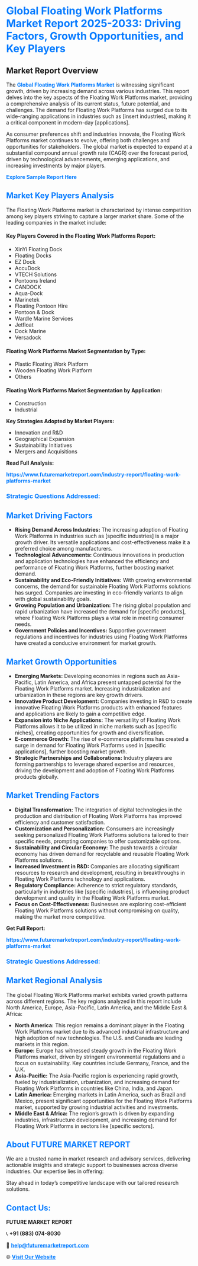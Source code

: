 <h1 style="color: #007BFF;">Global Floating Work Platforms Market Report 2025-2033: Driving Factors, Growth Opportunities, and Key Players</h1>

<section id="overview">
<h2>Market Report Overview</h2>
<p>The <a href="https://www.futuremarketreport.com/industry-report/floating-work-platforms-market" style="color: #007BFF; text-decoration: none;"><strong>Global Floating Work Platforms Market</strong></a> is witnessing significant growth, driven by increasing demand across various industries. This report delves into the key aspects of the Floating Work Platforms market, providing a comprehensive analysis of its current status, future potential, and challenges. The demand for Floating Work Platforms has surged due to its wide-ranging applications in industries such as [insert industries], making it a critical component in modern-day [applications].</p>
<p>As consumer preferences shift and industries innovate, the Floating Work Platforms market continues to evolve, offering both challenges and opportunities for stakeholders. The global market is expected to expand at a substantial compound annual growth rate (CAGR) over the forecast period, driven by technological advancements, emerging applications, and increasing investments by major players.</p>
</section>

<section id="overview">
<p><a href="https://www.futuremarketreport.com/request-sample/reportId=61649" style="color: #007BFF; text-decoration: none;"><strong>Explore Sample Report Here</strong></a></p>
</section>

<section id="key-players">
<h2 style="color: #007BFF;">Market Key Players Analysis</h2>
<p>The Floating Work Platforms market is characterized by intense competition among key players striving to capture a larger market share. Some of the leading companies in the market include:</p>
<h4>Key Players Covered in the Floating Work Platforms Report:</h4>
<ul><li>XinYi Floating Dock</li><li>Floating Docks</li><li>EZ Dock</li><li>AccuDock</li><li>VTECH Solutions</li><li>Pontoons Ireland</li><li>CANDOCK</li><li>Aqua-Dock</li><li>Marinetek</li><li>Floating Pontoon Hire</li><li>Pontoon &amp; Dock</li><li>Wardle Marine Services</li><li>Jetfloat</li><li>Dock Marine</li><li>Versadock</li></ul>
<h4>Floating Work Platforms Market Segmentation by Type:</h4>
<ul><li>Plastic Floating Work Platform</li><li>Wooden Floating Work Platform</li><li>Others</li></ul>

<h4>Floating Work Platforms Market Segmentation by Application:</h4>
<ul><li>Construction</li><li>Industrial</li></ul>
<p><strong>Key Strategies Adopted by Market Players:</strong></p>
<ul>
<li>Innovation and R&D</li>
<li>Geographical Expansion</li>
<li>Sustainability Initiatives</li>
<li>Mergers and Acquisitions</li>
</ul>
</section>

<section>
<p><strong>Read Full Analysis: </strong></p><a href="https://www.futuremarketreport.com/industry-report/floating-work-platforms-market" style="color: #007BFF; text-decoration: none;"><strong>https://www.futuremarketreport.com/industry-report/floating-work-platforms-market</strong></a>
<h3 style="color: #007BFF;">Strategic Questions Addressed:</h3>
</section>

<section id="driving-factors">
<h2 style="color: #007BFF;">Market Driving Factors</h2>
<ul>
<li><strong>Rising Demand Across Industries:</strong> The increasing adoption of Floating Work Platforms in industries such as [specific industries] is a major growth driver. Its versatile applications and cost-effectiveness make it a preferred choice among manufacturers.</li>
<li><strong>Technological Advancements:</strong> Continuous innovations in production and application technologies have enhanced the efficiency and performance of Floating Work Platforms, further boosting market demand.</li>
<li><strong>Sustainability and Eco-Friendly Initiatives:</strong> With growing environmental concerns, the demand for sustainable Floating Work Platforms solutions has surged. Companies are investing in eco-friendly variants to align with global sustainability goals.</li>
<li><strong>Growing Population and Urbanization:</strong> The rising global population and rapid urbanization have increased the demand for [specific products], where Floating Work Platforms plays a vital role in meeting consumer needs.</li>
<li><strong>Government Policies and Incentives:</strong> Supportive government regulations and incentives for industries using Floating Work Platforms have created a conducive environment for market growth.</li>
</ul>
</section>

<section id="growth-opportunities">
<h2 style="color: #007BFF;">Market Growth Opportunities</h2>
<ul>
<li><strong>Emerging Markets:</strong> Developing economies in regions such as Asia-Pacific, Latin America, and Africa present untapped potential for the Floating Work Platforms market. Increasing industrialization and urbanization in these regions are key growth drivers.</li>
<li><strong>Innovative Product Development:</strong> Companies investing in R&D to create innovative Floating Work Platforms products with enhanced features and applications are likely to gain a competitive edge.</li>
<li><strong>Expansion into Niche Applications:</strong> The versatility of Floating Work Platforms allows it to be utilized in niche markets such as [specific niches], creating opportunities for growth and diversification.</li>
<li><strong>E-commerce Growth:</strong> The rise of e-commerce platforms has created a surge in demand for Floating Work Platforms used in [specific applications], further boosting market growth.</li>
<li><strong>Strategic Partnerships and Collaborations:</strong> Industry players are forming partnerships to leverage shared expertise and resources, driving the development and adoption of Floating Work Platforms products globally.</li>
</ul>
</section>

<section id="trending-factors">
<h2 style="color: #007BFF;">Market Trending Factors</h2>
<ul>
<li><strong>Digital Transformation:</strong> The integration of digital technologies in the production and distribution of Floating Work Platforms has improved efficiency and customer satisfaction.</li>
<li><strong>Customization and Personalization:</strong> Consumers are increasingly seeking personalized Floating Work Platforms solutions tailored to their specific needs, prompting companies to offer customizable options.</li>
<li><strong>Sustainability and Circular Economy:</strong> The push towards a circular economy has driven demand for recyclable and reusable Floating Work Platforms solutions.</li>
<li><strong>Increased Investment in R&D:</strong> Companies are allocating significant resources to research and development, resulting in breakthroughs in Floating Work Platforms technology and applications.</li>
<li><strong>Regulatory Compliance:</strong> Adherence to strict regulatory standards, particularly in industries like [specific industries], is influencing product development and quality in the Floating Work Platforms market.</li>
<li><strong>Focus on Cost-Effectiveness:</strong> Businesses are exploring cost-efficient Floating Work Platforms solutions without compromising on quality, making the market more competitive.</li>
</ul>
</section>

<section>
<p><strong>Get Full Report: </strong></p><a href="https://www.futuremarketreport.com/industry-report/floating-work-platforms-market" style="color: #007BFF; text-decoration: none;"><strong>https://www.futuremarketreport.com/industry-report/floating-work-platforms-market</strong></a>
<h3 style="color: #007BFF;">Strategic Questions Addressed:</h3>
</section>


<section id="regional-analysis">
<h2 style="color: #007BFF;">Market Regional Analysis</h2>
<p>The global Floating Work Platforms market exhibits varied growth patterns across different regions. The key regions analyzed in this report include North America, Europe, Asia-Pacific, Latin America, and the Middle East & Africa:</p>
<ul>
<li><strong>North America:</strong> This region remains a dominant player in the Floating Work Platforms market due to its advanced industrial infrastructure and high adoption of new technologies. The U.S. and Canada are leading markets in this region.</li>
<li><strong>Europe:</strong> Europe has witnessed steady growth in the Floating Work Platforms market, driven by stringent environmental regulations and a focus on sustainability. Key countries include Germany, France, and the U.K.</li>
<li><strong>Asia-Pacific:</strong> The Asia-Pacific region is experiencing rapid growth, fueled by industrialization, urbanization, and increasing demand for Floating Work Platforms in countries like China, India, and Japan.</li>
<li><strong>Latin America:</strong> Emerging markets in Latin America, such as Brazil and Mexico, present significant opportunities for the Floating Work Platforms market, supported by growing industrial activities and investments.</li>
<li><strong>Middle East & Africa:</strong> The region’s growth is driven by expanding industries, infrastructure development, and increasing demand for Floating Work Platforms in sectors like [specific sectors].</li>
</ul>
</section>

<footer>
<h2 style="color: #007BFF;">About FUTURE MARKET REPORT</h2>
<p>We are a trusted name in market research and advisory services, delivering actionable insights and strategic support to businesses across diverse industries. Our expertise lies in offering:</p>

<p>Stay ahead in today’s competitive landscape with our tailored research solutions.</p>

<h2 style="color: #007BFF;">Contact Us:</h2>
<p><strong>FUTURE MARKET REPORT</strong></p>
<p>📞 <strong>+91 (883) 074-8030</strong></p>
<p>📧 <strong><a href="mailto:help@futuremarketreport.com" style="color: #007BFF;">help@futuremarketreport.com</a></strong></p>
<p>🌐 <strong><a href="https://www.futuremarketreport.com/" style="color: #007BFF;">Visit Our Website</a></strong></p>
</footer>